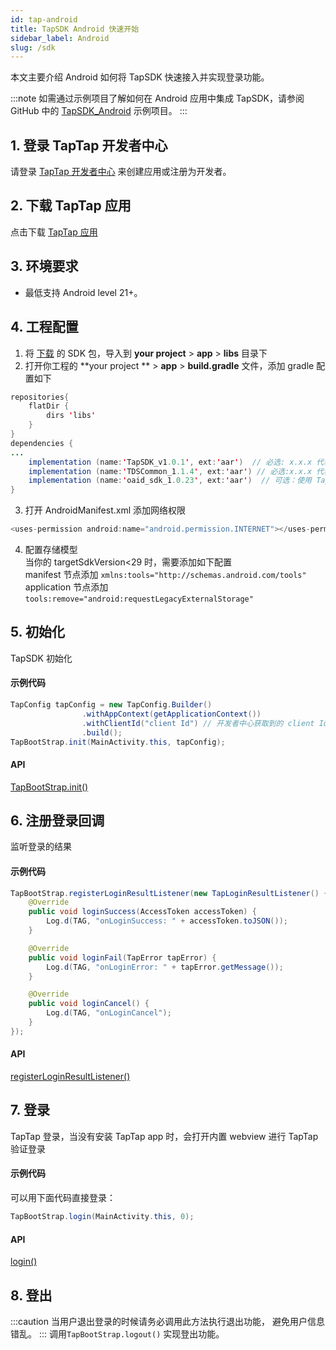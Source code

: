 ```yaml
---
id: tap-android
title: TapSDK Android 快速开始
sidebar_label: Android
slug: /sdk
---
```

本文主要介绍 Android 如何将 TapSDK 快速接入并实现登录功能。

:::note
如需通过示例项目了解如何在 Android 应用中集成 TapSDK，请参阅 GitHub 中的 [TapSDK_Android](https://github.com/xindong/TapSDK_Android) 示例项目。
:::

## 1. 登录 TapTap 开发者中心
请登录 [TapTap 开发者中心](https://www.taptap.com/developer-center) 来创建应用或注册为开发者。

## 2. 下载 TapTap 应用
点击下载 [TapTap 应用](https://www.taptap.com/mobile)

## 3. 环境要求
- 最低支持 Android level 21+。

## 4. 工程配置
<!-- ### 方法一、自动加载
打开并修改 '/project/app/build.gradle' 文件
```java
dependencies {
   implementation 'com.tds.tapsdk:TapSDK:1.0.0'
}
```   -->
<!-- ### 方法二、手动添加 -->
1. 将 [下载](https://github.com/xindong/TapSDK_Android/releases) 的 SDK 包，导入到 **your project** > **app** > **libs** 目录下  
2. 打开你工程的 **your project ** > **app** > **build.gradle** 文件，添加 gradle 配置如下  
```java  
repositories{  
    flatDir {  
        dirs 'libs'  
    }  
}  
dependencies {  
...  
    implementation (name:'TapSDK_v1.0.1', ext:'aar')  // 必选: x.x.x 代表所下载的 SDK 的版本号
    implementation (name:'TDSCommon_1.1.4', ext:'aar') // 必选:x.x.x 代表所下载的 SDK 的版本号
    implementation (name:'oaid_sdk_1.0.23', ext:'aar')  // 可选：使用 TapDB 数据分析功能必选， 以获得更精准的统计
}  
```  
3. 打开 AndroidManifest.xml 添加网络权限  
```java
<uses-permission android:name="android.permission.INTERNET"></uses-permission>
```

4. 配置存储模型  
当你的 targetSdkVersion<29 时，需要添加如下配置    
manifest 节点添加 `xmlns:tools="http://schemas.android.com/tools"`  
application 节点添加 `tools:remove="android:requestLegacyExternalStorage"`

## 5. 初始化

TapSDK 初始化  

#### 示例代码  
```java
TapConfig tapConfig = new TapConfig.Builder()
                .withAppContext(getApplicationContext())
                .withClientId("client Id") // 开发者中心获取到的 client Id
                .build();
TapBootStrap.init(MainActivity.this, tapConfig);  
```

#### API

[TapBootStrap.init()](/api/android-tapbootstrap.md#init)  

## 6. 注册登录回调
监听登录的结果  

#### 示例代码
```java
TapBootStrap.registerLoginResultListener(new TapLoginResultListener() {
    @Override
    public void loginSuccess(AccessToken accessToken) {
        Log.d(TAG, "onLoginSuccess: " + accessToken.toJSON());
    }

    @Override
    public void loginFail(TapError tapError) {
        Log.d(TAG, "onLoginError: " + tapError.getMessage());
    }

    @Override
    public void loginCancel() {
        Log.d(TAG, "onLoginCancel");
    }
});
```

#### API  
[registerLoginResultListener()](/api/android-tapbootstrap.md#registerLoginResultListener)

## 7. 登录
TapTap 登录，当没有安装 TapTap app 时，会打开内置 webview 进行 TapTap 验证登录

#### 示例代码  
可以用下面代码直接登录：  

```java
TapBootStrap.login(MainActivity.this, 0);
```
#### API
[login()](/api/android-tapbootstrap.md#login)  

## 8. 登出

:::caution
当用户退出登录的时候请务必调用此方法执行退出功能， 避免用户信息错乱。
:::
调用`TapBootStrap.logout()` 实现登出功能。
